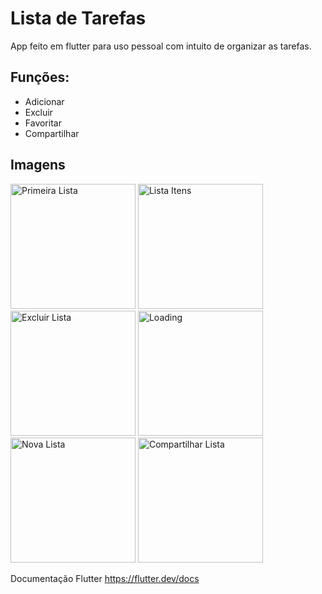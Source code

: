# Lista de Tarefas
App feito em flutter para uso pessoal com intuito de organizar as tarefas.

## Funções:
- Adicionar
- Excluir
- Favoritar
- Compartilhar

## Imagens
<img src="https://i.imgur.com/HAfr7ys.png" width="200" title="Primeira Lista"> <img src="https://i.imgur.com/CyiHkUe.png" width="200" title="Lista Itens"> <img src="https://i.imgur.com/u2ieMLt.png" width="200" title="Excluir Lista"> <img src="https://i.imgur.com/9VP1Dsk.png" width="200" title="Loading">
<img src="https://i.imgur.com/zKZ5vgg.png" width="200" title="Nova Lista"> <img src="https://i.imgur.com/cZAqeUO.png" width="200" title="Compartilhar Lista">

Documentação Flutter
https://flutter.dev/docs
